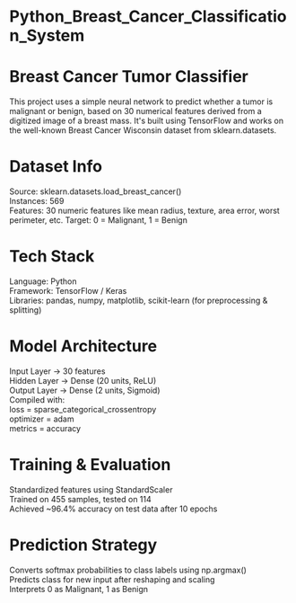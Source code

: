 # Python_Breast_Cancer_Classification_System
# Breast Cancer Tumor Classifier
This project uses a simple neural network to predict whether a tumor is malignant or benign, based on 30 numerical features derived from a digitized image of a breast mass. It's built using TensorFlow and works on the well-known Breast Cancer Wisconsin dataset from sklearn.datasets.

# Dataset Info
Source: sklearn.datasets.load_breast_cancer()  
Instances: 569  
Features: 30 numeric features like mean radius, texture, area error, worst perimeter, etc. 
Target: 0 = Malignant, 1 = Benign

# Tech Stack
Language: Python  
Framework: TensorFlow / Keras  
Libraries: pandas, numpy, matplotlib, scikit-learn (for preprocessing & splitting)

# Model Architecture
Input Layer → 30 features  
Hidden Layer → Dense (20 units, ReLU)  
Output Layer → Dense (2 units, Sigmoid)  
Compiled with:  
loss = sparse_categorical_crossentropy  
optimizer = adam  
metrics = accuracy

# Training & Evaluation
Standardized features using StandardScaler  
Trained on 455 samples, tested on 114  
Achieved ~96.4% accuracy on test data after 10 epochs


# Prediction Strategy
Converts softmax probabilities to class labels using np.argmax()  
Predicts class for new input after reshaping and scaling  
Interprets 0 as Malignant, 1 as Benign

